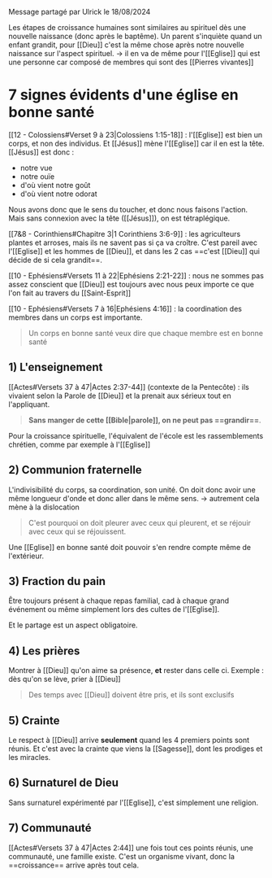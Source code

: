 Message partagé par Ulrick le 18/08/2024

Les étapes de croissance humaines sont similaires au spirituel dès une nouvelle naissance (donc après le baptême).
Un parent s'inquiète quand un enfant grandit, pour [[Dieu]] c'est la même chose après notre nouvelle naissance sur l'aspect spirituel.
-> il en va de même pour l'[[Eglise]] qui est une personne car composé de membres qui sont des [[Pierres vivantes]]

# 7 signes évidents d'une église en bonne santé
[[12 - Colossiens#Verset 9 à 23|Colossiens 1:15-18]] : l'[[Eglise]] est bien un corps, et non des individus. Et [[Jésus]] mène l'[[Eglise]] car il en est la tête. [[Jésus]] est donc :
- notre vue
- notre ouïe
- d'où vient notre goût
- d'où vient notre odorat

Nous avons donc que le sens du toucher, et donc nous faisons l'action. Mais sans connexion avec la tête ([[Jésus]]), on est tétraplégique.

[[7&8 - Corinthiens#Chapitre 3|1 Corinthiens 3:6-9]] : les agriculteurs plantes et arroses, mais ils ne savent pas si ça va croître. C'est pareil avec l'[[Eglise]] et les hommes de [[Dieu]], et dans les 2 cas ==c'est [[Dieu]] qui décide de si cela grandit==.

[[10 - Ephésiens#Versets 11 à 22|Ephésiens 2:21-22]] : nous ne sommes pas assez conscient que [[Dieu]] est toujours avec nous peux importe ce que l'on fait au travers du [[Saint-Esprit]]

[[10 - Ephésiens#Versets 7 à 16|Ephésiens 4:16]] : la coordination des membres dans un corps est importante.

> Un corps en bonne santé veux dire que chaque membre est en bonne santé
## 1) L'enseignement
[[Actes#Versets 37 à 47|Actes 2:37-44]] (contexte de la Pentecôte) : ils vivaient selon la Parole de [[Dieu]] et la prenait aux sérieux tout en l'appliquant.
> **Sans manger de cette [[Bible|parole]], on ne peut pas ==grandir==**.

Pour la croissance spirituelle, l'équivalent de l'école est les rassemblements chrétien, comme par exemple à l'[[Eglise]]
## 2) Communion fraternelle
L'indivisibilité du corps, sa coordination, son unité. On doit donc avoir une même longueur d'onde et donc aller dans le même sens.
-> autrement cela mène à la dislocation
> C'est pourquoi on doit pleurer avec ceux qui pleurent, et se réjouir avec ceux qui se réjouissent.

Une [[Eglise]] en bonne santé doit pouvoir s'en rendre compte même de l'extérieur.
## 3) Fraction du pain
Être toujours présent à chaque repas familial, cad à chaque grand événement ou même simplement lors des cultes de l'[[Eglise]].

Et le partage est un aspect obligatoire.
## 4) Les prières
Montrer à [[Dieu]] qu'on aime sa présence, **et** rester dans celle ci.
Exemple : dès qu'on se lève, prier à [[Dieu]]

> Des temps avec [[Dieu]] doivent être pris, et ils sont exclusifs
## 5) Crainte
Le respect à [[Dieu]] arrive **seulement** quand les 4 premiers points sont réunis. Et c'est avec la crainte que viens la [[Sagesse]], dont les prodiges et les miracles.
## 6) Surnaturel de Dieu
Sans surnaturel expérimenté par l'[[Eglise]], c'est simplement une religion.
## 7) Communauté 
[[Actes#Versets 37 à 47|Actes 2:44]] une fois tout ces points réunis, une communauté, une famille existe.
C'est un organisme vivant, donc la ==croissance== arrive après tout cela.